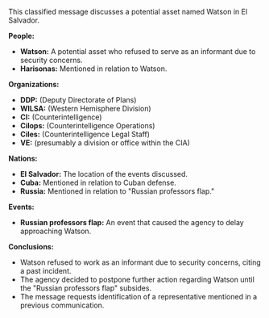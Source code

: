 This classified message discusses a potential asset named Watson in El Salvador.

**People:**

*   **Watson:** A potential asset who refused to serve as an informant due to security concerns.
*   **Harisonas:** Mentioned in relation to Watson.

**Organizations:**

*   **DDP:** (Deputy Directorate of Plans)
*   **WILSA:** (Western Hemisphere Division)
*   **CI:** (Counterintelligence)
*   **Cilops:** (Counterintelligence Operations)
*   **Ciles:** (Counterintelligence Legal Staff)
*   **VE:** (presumably a division or office within the CIA)

**Nations:**

*   **El Salvador:** The location of the events discussed.
*   **Cuba:** Mentioned in relation to Cuban defense.
*   **Russia:** Mentioned in relation to "Russian professors flap."

**Events:**

*   **Russian professors flap:** An event that caused the agency to delay approaching Watson.

**Conclusions:**

*   Watson refused to work as an informant due to security concerns, citing a past incident.
*   The agency decided to postpone further action regarding Watson until the "Russian professors flap" subsides.
*   The message requests identification of a representative mentioned in a previous communication.